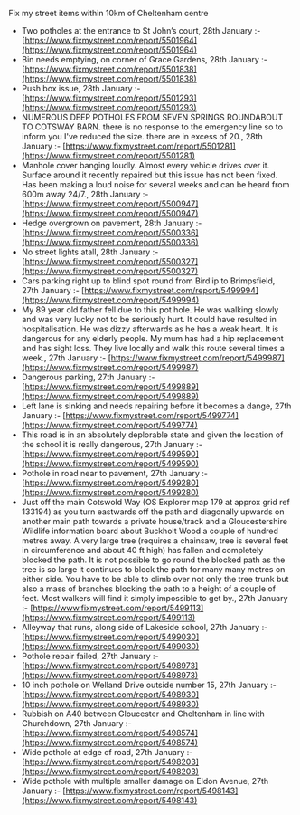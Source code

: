 Fix my street items within 10km of Cheltenham centre

<!-- fix_marker starts -->

- Two potholes at the entrance to St John’s court, 28th January :- [https://www.fixmystreet.com/report/5501964](https://www.fixmystreet.com/report/5501964)
- Bin needs emptying, on corner of Grace Gardens, 28th January :- [https://www.fixmystreet.com/report/5501838](https://www.fixmystreet.com/report/5501838)
- Push box issue, 28th January :- [https://www.fixmystreet.com/report/5501293](https://www.fixmystreet.com/report/5501293)
- NUMEROUS DEEP POTHOLES FROM SEVEN SPRINGS ROUNDABOUT TO COTSWAY BARN. there is no response to the emergency line so to inform you I've reduced the size. there are in excess of 20., 28th January :- [https://www.fixmystreet.com/report/5501281](https://www.fixmystreet.com/report/5501281)
- Manhole cover banging loudly. Almost every vehicle drives over it. Surface around it recently repaired but this issue has not been fixed. Has been making a loud noise for several weeks and can be heard from 600m away 24/7., 28th January :- [https://www.fixmystreet.com/report/5500947](https://www.fixmystreet.com/report/5500947)
- Hedge overgrown on pavement, 28th January :- [https://www.fixmystreet.com/report/5500336](https://www.fixmystreet.com/report/5500336)
- No street lights atall, 28th January :- [https://www.fixmystreet.com/report/5500327](https://www.fixmystreet.com/report/5500327)
- Cars parking right up to blind spot round from Birdlip to Brimpsfield, 27th January :- [https://www.fixmystreet.com/report/5499994](https://www.fixmystreet.com/report/5499994)
- My 89 year old father fell due to this pot hole. He was walking slowly and was very lucky not to be seriously hurt. It could have resulted in hospitalisation. He was dizzy afterwards as he has a weak heart. It is dangerous for any elderly people. My mum has had a hip replacement and has sight loss. They live locally and walk this route several times a week., 27th January :- [https://www.fixmystreet.com/report/5499987](https://www.fixmystreet.com/report/5499987)
- Dangerous parking, 27th January :- [https://www.fixmystreet.com/report/5499889](https://www.fixmystreet.com/report/5499889)
- Left lane is sinking and needs repairing before it becomes a dange, 27th January :- [https://www.fixmystreet.com/report/5499774](https://www.fixmystreet.com/report/5499774)
- This road is in an absolutely deplorable state and given the location of the school it is really dangerous, 27th January :- [https://www.fixmystreet.com/report/5499590](https://www.fixmystreet.com/report/5499590)
- Pothole in road near to pavement, 27th January :- [https://www.fixmystreet.com/report/5499280](https://www.fixmystreet.com/report/5499280)
- Just off the main Cotswold Way (OS Explorer map 179 at approx grid ref 133194) as you turn eastwards off the path and diagonally upwards on another main path towards a private house/track and a Gloucestershire Wildlife information board about Buckholt Wood a couple of hundred metres away. A very large tree (requires a chainsaw, tree is several feet in circumference and about 40 ft high) has fallen and completely blocked the path. It is not possible to go round the blocked path as the tree is so large it continues to block the path for many many metres on either side. You have to be able to climb over not only the tree trunk but also a mass of branches blocking the path to a height of a couple of feet. Most walkers will find it simply impossible to get by., 27th January :- [https://www.fixmystreet.com/report/5499113](https://www.fixmystreet.com/report/5499113)
- Alleyway that runs, along side of Lakeside school, 27th January :- [https://www.fixmystreet.com/report/5499030](https://www.fixmystreet.com/report/5499030)
- Pothole repair failed, 27th January :- [https://www.fixmystreet.com/report/5498973](https://www.fixmystreet.com/report/5498973)
- 10 inch pothole on Welland Drive outside number 15, 27th January :- [https://www.fixmystreet.com/report/5498930](https://www.fixmystreet.com/report/5498930)
- Rubbish on A40 between Gloucester and Cheltenham in line with Churchdown, 27th January :- [https://www.fixmystreet.com/report/5498574](https://www.fixmystreet.com/report/5498574)
- Wide pothole at edge of road, 27th January :- [https://www.fixmystreet.com/report/5498203](https://www.fixmystreet.com/report/5498203)
- Wide pothole with multiple smaller damage on Eldon Avenue, 27th January :- [https://www.fixmystreet.com/report/5498143](https://www.fixmystreet.com/report/5498143)

<!-- fix_marker ends -->